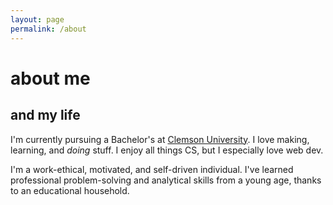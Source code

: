 ```yaml
---
layout: page
permalink: /about
---
```


# about me

## and my life

I'm currently pursuing a Bachelor's at [Clemson University](https://www.clemson.edu/). I love making, learning, and *doing* stuff. I enjoy all things CS, but I especially love web dev.

I'm a work-ethical, motivated, and self-driven individual. I've learned professional problem-solving and analytical skills from a young age, thanks to an educational household.
